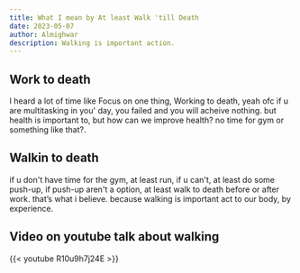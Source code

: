 ```yaml
---
title: What I mean by At least Walk 'till Death 
date: 2023-05-07
author: Almighwar
description: Walking is important action.
---
```


## Work to death

I heard a lot of time like Focus on one thing, Working to death, yeah ofc if u are multitasking in you' day, you failed and you will acheive nothing. but health is important to, but how can we improve health? no time for gym or something like that?.

## Walkin to death

if u don't have time for the gym, at least run, if u can't, at least do some push-up, if push-up aren't a option, at least walk to death before or after work. that’s what i believe. because walking is important act to our body, by experience.

## Video on youtube talk about walking

{{< youtube R10u9h7j24E >}}
